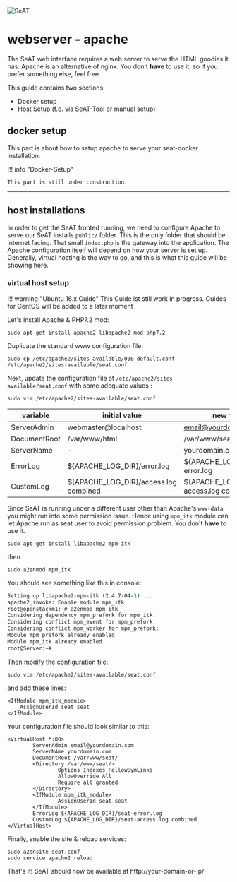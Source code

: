 ![SeAT](http://i.imgur.com/aPPOxSK.png)

# webserver - apache

The SeAT web interface requires a web server to serve the HTML goodies it has. Apache is an alternative of nginx. You don't **have** to use it, so if you prefer something else, feel free.

This guide contains two sections:

* Docker setup
* Host Setup (f.e. via SeAT-Tool or manual setup)

## docker setup

This part is about how to setup apache to serve your seat-docker installation:

!!! info "Docker-Setup"

    This part is still under construction.

---

## host installations
In order to get the SeAT fronted running, we need to configure Apache to serve our SeAT installs `public/` folder. This is the only folder that should be internet facing. That small `index.php` is the gateway into the application.
The Apache configuration itself will depend on how your server is set up. Generally, virtual hosting is the way to go, and this is what this guide will be showing here.


### virtual host setup

!!! warning "Ubuntu 16.x Guide"
    This Guide ist still work in progress. Guides for CentOS will be added to a later moment

Let's install Apache & PHP7.2 mod:

```
sudo apt-get install apache2 libapache2-mod-php7.2
```

Duplicate the standard www configuration file:
```
sudo cp /etc/apache2/sites-available/000-default.conf /etc/apache2/sites-available/seat.conf
``` 

Next, update the configuration file at `/etc/apache2/sites-available/seat.conf` with some adequate values :

```
sudo vim /etc/apache2/sites-available/seat.conf
```



| variable | initial value | new value |
| ------------ | ------------- | ------------ |
| ServerAdmin | webmaster@localhost  | email@yourdomain.com |
| DocumentRoot | /var/www/html  | /var/www/seat |
| ServerName | -  | yourdomain.com |
| ErrorLog | ${APACHE_LOG_DIR}/error.log  | ${APACHE_LOG_DIR}/seat-error.log |
| CustomLog | ${APACHE_LOG_DIR}/access.log combined  | ${APACHE_LOG_DIR}/seat-access.log combined |

Since SeAT is running under a different user other than Apache's `www-data` you might run into some permission issue. Hence using `mpm_itk` module can let Apache run as seat user to avoid permission problem. You don't **have** to use it.

```
sudo apt-get install libapache2-mpm-itk
```

then

```
sudo a2enmod mpm_itk
```
You should see something like this in console:

````bash
Setting up libapache2-mpm-itk (2.4.7-04-1) ...
apache2_invoke: Enable module mpm_itk
root@openstackm1:~# a2enmod mpm_itk
Considering dependency mpm_prefork for mpm_itk:
Considering conflict mpm_event for mpm_prefork:
Considering conflict mpm_worker for mpm_prefork:
Module mpm_prefork already enabled
Module mpm_itk already enabled
root@Server:~#
````


Then modify the configuration file:
```
sudo vim /etc/apache2/sites-available/seat.conf
```


and add these lines:
```
<IfModule mpm_itk_module>
    AssignUserId seat seat
</IfModule>
```

Your configuration file should look similar to this:

```
<VirtualHost *:80>
        ServerAdmin email@yourdomain.com
        ServerNAme yourdomain.com
        DocumentRoot /var/www/seat/
        <Directory /var/www/seat/>
                Options Indexes FollowSymLinks
                AllowOverride All
                Require all granted
        </Directory>
        <IfModule mpm_itk_module>
                AssignUserId seat seat
        </IfModule>
        ErrorLog ${APACHE_LOG_DIR}/seat-error.log
        CustomLog ${APACHE_LOG_DIR}/seat-access.log combined
</VirtualHost>
```


Finally, enable the site &amp; reload services:
```
sudo a2ensite seat.conf
sudo service apache2 reload 
```

That's it! SeAT should now be available at http://your-domain-or-ip/
